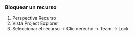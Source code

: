### Bloquear un recurso

1. Perspectiva Recurso
2. Vista Project Explorer
3. Seleccionar el recurso -> Clic derecho -> Team -> Lock
